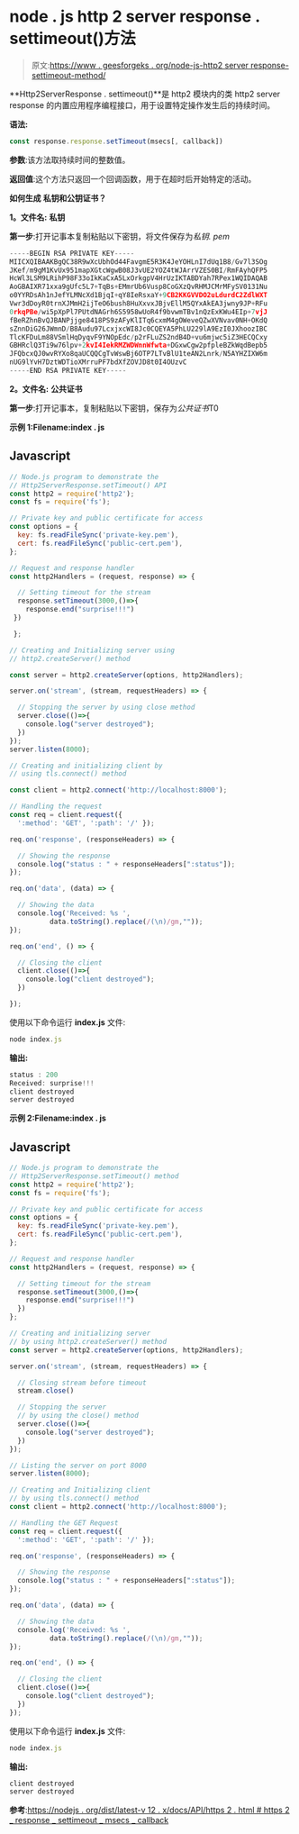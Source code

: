 # node . js http 2 server response . settimeout()方法

> 原文:[https://www . geesforgeks . org/node-js-http2 server response-settimeout-method/](https://www.geeksforgeeks.org/node-js-http2serverresponse-settimeout-method/)

**Http2ServerResponse . settimeout()**是 http2 模块内的类 http2 server response 的内置应用程序编程接口，用于设置特定操作发生后的持续时间。

**语法:**

```js
const response.response.setTimeout(msecs[, callback])
```

**参数**:该方法取持续时间的整数值。

**返回值**:这个方法只返回一个回调函数，用于在超时后开始特定的活动。

**如何生成** **私钥和公钥证书？**

**1。文件名:** **私钥**

**第一步**:打开记事本复制粘贴以下密钥，将文件保存为*私钥. pem*

```js
-----BEGIN RSA PRIVATE KEY-----
MIICXQIBAAKBgQC38R9wXcUbhOd44FavgmE5R3K4JeYOHLnI7dUq1B8/Gv7l3SOg
JKef/m9gM1KvUx951mapXGtcWgwB08J3vUE2YOZ4tWJArrVZES0BI/RmFAyhQFP5
HcWl3LSM9LRihP98F33oIkKaCxA5LxOrkgpV4HrUzIKTABDYah7RPex1WQIDAQAB
AoGBAIXR71xxa9gUfc5L7+TqBs+EMmrUb6Vusp8CoGXzQvRHMJCMrMFySV0131Nu
o0YYRDsAh1nJefYLMNcXd1BjqI+qY8IeRsxaY+9CB2KKGVVDO2uLdurdC2ZdlWXT
Vwr3dDoyR0trnXJMmH2ijTeO6bush8HuXxvxJBjvEllM5QYxAkEA3jwny9JP+RFu
0rkqPBe/wi5pXpPl7PUtdNAGrh6S5958wUoR4f9bvwmTBv1nQzExKWu4EIp+7vjJ
fBeRZhnBvQJBANPjjge8418PS9zAFyKlITq6cxmM4gOWeveQZwXVNvav0NH+OKdQ
sZnnDiG26JWmnD/B8Audu97LcxjxcWI8Jc0CQEYA5PhLU229lA9EzI0JXhoozIBC
TlcKFDuLm88VSmlHqDyqvF9YNOpEdc/p2rFLuZS2ndB4D+vu6mjwc5iZ3HECQCxy
GBHRclQ3Ti9w76lpv+2kvI4IekRMZWDWnnWfwta+DGxwCgw2pfpleBZkWqdBepb5
JFQbcxQJ0wvRYXo8qaUCQQCgTvWswBj6OTP7LTvBlU1teAN2Lnrk/N5AYHZIXW6m
nUG9lYvH7DztWDTioXMrruPF7bdXfZOVJD8t0I4OUzvC
-----END RSA PRIVATE KEY-----
```

**2。文件名:** **公共证书**

**第一步**:打开记事本，复制粘贴以下密钥，保存为*公共证书*T0

**示例 1:Filename:index . js**

## Javascript

```js
// Node.js program to demonstrate the
// Http2ServerResponse.setTimeout() API
const http2 = require('http2');
const fs = require('fs');

// Private key and public certificate for access
const options = {
  key: fs.readFileSync('private-key.pem'),
  cert: fs.readFileSync('public-cert.pem'),
};

// Request and response handler
const http2Handlers = (request, response) => {

  // Setting timeout for the stream
  response.setTimeout(3000,()=>{
    response.end("surprise!!!")
 })

 };

// Creating and Initializing server using
// http2.createServer() method

const server = http2.createServer(options, http2Handlers);

server.on('stream', (stream, requestHeaders) => {

  // Stopping the server by using close method
  server.close(()=>{
    console.log("server destroyed");
  })
});
server.listen(8000);

// Creating and initializing client by
// using tls.connect() method

const client = http2.connect('http://localhost:8000');

// Handling the request
const req = client.request({
  ':method': 'GET', ':path': '/' });

req.on('response', (responseHeaders) => {

  // Showing the response 
  console.log("status : " + responseHeaders[":status"]);
});

req.on('data', (data) => {

  // Showing the data
  console.log('Received: %s ',
          data.toString().replace(/(\n)/gm,""));
});

req.on('end', () => {

  // Closing the client
  client.close(()=>{
    console.log("client destroyed");
  })

});
```

使用以下命令运行 **index.js** 文件:

```js
node index.js
```

**输出:**

```js
status : 200
Received: surprise!!!
client destroyed
server destroyed
```

**示例 2:Filename:index . js**

## Javascript

```js
// Node.js program to demonstrate the
// Http2ServerResponse.setTimeout() method
const http2 = require('http2');
const fs = require('fs');

// Private key and public certificate for access
const options = {
  key: fs.readFileSync('private-key.pem'),
  cert: fs.readFileSync('public-cert.pem'),
};

// Request and response handler
const http2Handlers = (request, response) => {

  // Setting timeout for the stream
  response.setTimeout(3000,()=>{
    response.end("surprise!!!")
  })
};

// Creating and initializing server
// by using http2.createServer() method
const server = http2.createServer(options, http2Handlers);

server.on('stream', (stream, requestHeaders) => {

  // Closing stream before timeout
  stream.close()

  // Stopping the server
  // by using the close() method
  server.close(()=>{
    console.log("server destroyed");
  })
});

// Listing the server on port 8000
server.listen(8000);

// Creating and Initializing client
// by using tls.connect() method
const client = http2.connect('http://localhost:8000');

// Handling the GET Request
const req = client.request({
  ':method': 'GET', ':path': '/' });

req.on('response', (responseHeaders) => {

  // Showing the response
  console.log("status : " + responseHeaders[":status"]);
});

req.on('data', (data) => {

  // Showing the data
  console.log('Received: %s ',
          data.toString().replace(/(\n)/gm,""));
});

req.on('end', () => {

  // Closing the client
  client.close(()=>{
    console.log("client destroyed");
  })
});
```

使用以下命令运行 **index.js** 文件:

```js
node index.js
```

**输出:**

```js
client destroyed
server destroyed
```

**参考**:[https://nodejs . org/dist/latest-v 12 . x/docs/API/https 2 . html # https 2 _ response _ settimeout _ msecs _ callback](https://nodejs.org/dist/latest-v12.x/docs/api/http2.html#http2_response_settimeout_msecs_callback)